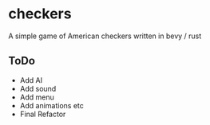 # checkers
A simple game of American checkers written in bevy / rust


## ToDo
- Add AI
- Add sound
- Add menu
- Add animations etc
- Final Refactor